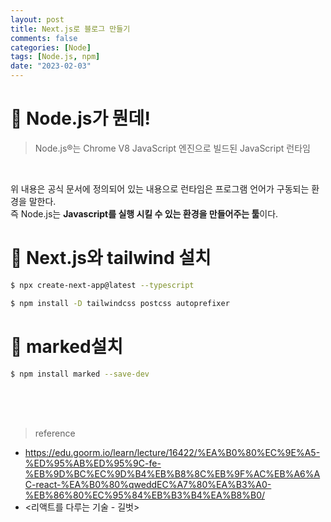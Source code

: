 ```yaml
---
layout: post
title: Next.js로 블로그 만들기
comments: false
categories: [Node]
tags: [Node.js, npm]
date: "2023-02-03"
---
```


# 📗 Node.js가 뭔데!
> Node.js®는 Chrome V8 JavaScript 엔진으로 빌드된 JavaScript 런타임


<br>

위 내용은 공식 문서에 정의되어 있는 내용으로 런타임은 프로그램 언어가 구동되는 환경을 말한다.   
즉 Node.js는 **Javascript를 실행 시킬 수 있는 환경을 만들어주는 툴**이다. 

# 📗 Next.js와 tailwind 설치

```bash
$ npx create-next-app@latest --typescript
```

```bash
$ npm install -D tailwindcss postcss autoprefixer
```

# 📗 marked설치
```bash
$ npm install marked --save-dev
```


<br><br><br>

> <subtitle>reference</subtitle>

-   <https://edu.goorm.io/learn/lecture/16422/%EA%B0%80%EC%9E%A5-%ED%95%AB%ED%95%9C-fe-%EB%9D%BC%EC%9D%B4%EB%B8%8C%EB%9F%AC%EB%A6%AC-react-%EA%B0%80%qweddEC%A7%80%EA%B3%A0-%EB%86%80%EC%95%84%EB%B3%B4%EA%B8%B0/>
-   <리액트를 다루는 기술 - 길벗>
